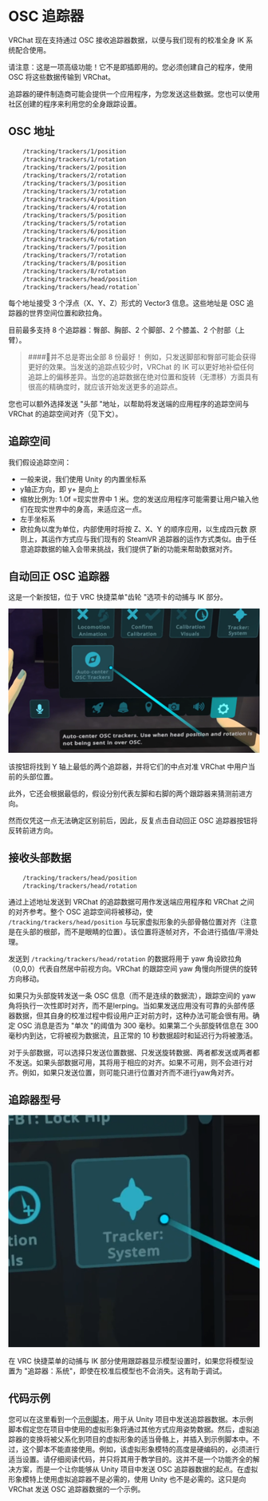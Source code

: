 # OSC 追踪器

VRChat 现在支持通过 OSC 接收追踪器数据，以便与我们现有的校准全身 IK 系统配合使用。

请注意：这是一项高级功能！它不是即插即用的。您必须创建自己的程序，使用 OSC 将这些数据传输到 VRChat。

追踪器的硬件制造商可能会提供一个应用程序，为您发送这些数据。您也可以使用社区创建的程序来利用您的全身跟踪设置。

## OSC 地址

		/tracking/trackers/1/position
		/tracking/trackers/1/rotation
		/tracking/trackers/2/position
		/tracking/trackers/2/rotation
		/tracking/trackers/3/position
		/tracking/trackers/3/rotation
		/tracking/trackers/4/position
		/tracking/trackers/4/rotation
		/tracking/trackers/5/position
		/tracking/trackers/5/rotation
		/tracking/trackers/6/position
		/tracking/trackers/6/rotation
		/tracking/trackers/7/position
		/tracking/trackers/7/rotation
		/tracking/trackers/8/position
		/tracking/trackers/8/rotation
		/tracking/trackers/head/position
		/tracking/trackers/head/rotation`

每个地址接受 3 个浮点（X、Y、Z）形式的 Vector3 信息。这些地址是 OSC 追踪器的世界空间位置和欧拉角。

目前最多支持 8 个追踪器：臀部、胸部、2 个脚部、2 个膝盖、2 个肘部（上臂）。

> ####📘并不总是寄出全部 8 份最好！
例如，只发送脚部和臀部可能会获得更好的效果。当发送的追踪点较少时，VRChat 的 IK 可以更好地补偿任何追踪上的偏移差异。当您的追踪数据在绝对位置和旋转（无漂移）方面具有很高的精确度时，就应该开始发送更多的追踪点。

您也可以额外选择发送 "头部 "地址，以帮助将发送端的应用程序的追踪空间与 VRChat 的追踪空间对齐（见下文）。

## 追踪空间
我们假设追踪空间：

- 一般来说，我们使用 Unity 的内置坐标系
- y轴正方向，即 y+ 是向上
- 缩放比例为: 1.0f =现实世界中 1 米。您的发送应用程序可能需要让用户输入他们在现实世界中的身高，来适应这一点。
- 左手坐标系
- 欧拉角以度为单位，内部使用时将按 Z、X、Y 的顺序应用，以生成四元数
原则上，其运作方式应与我们现有的 SteamVR 追踪器的运作方式类似。由于任意追踪数据的输入会带来挑战，我们提供了新的功能来帮助数据对齐。

## 自动回正 OSC 追踪器
这是一个新按钮，位于 VRC 快捷菜单"齿轮 "选项卡的动捕与 IK 部分。

[![](https://github.com/vrcd-community/docs/blob/Pengpeng_edit/img/osc-trackers-1.png)](https://github.com/vrcd-community/docs/blob/Pengpeng_edit/img/osc-trackers-1.png)

该按钮将找到 Y 轴上最低的两个追踪器，并将它们的中点对准 VRChat 中用户当前的头部位置。

此外，它还会根据最低的，假设分别代表左脚和右脚的两个跟踪器来猜测前进方向。

然而仅凭这一点无法确定区别前后，因此，反复点击自动回正 OSC 追踪器按钮将反转前进方向。

## 接收头部数据

		/tracking/trackers/head/position
		/tracking/trackers/head/rotation
通过上述地址发送到 VRChat 的追踪数据可用作发送端应用程序和 VRChat 之间的对齐参考。整个 OSC 追踪空间将被移动，使 `/tracking/trackers/head/position` 与玩家虚拟形象的头部骨骼位置对齐（注意是在头部的根部，而不是眼睛的位置）。该位置将逐帧对齐，不会进行插值/平滑处理。

发送到 `/tracking/trackers/head/rotation` 的数据将用于 yaw 角设欧拉角（0,0,0）代表自然居中前视方向。VRChat 的跟踪空间 yaw 角慢向所提供的旋转方向移动。

如果只为头部旋转发送一条 OSC 信息（而不是连续的数据流），跟踪空间的 yaw 角将执行一次性即时对齐，而不是lerping。当如果发送应用没有可靠的头部传感器数据，但其自身的校准过程中假设用户正对前方时，这种办法可能会很有用。确定 OSC 消息是否为 "单次 "的阈值为 300 毫秒。如果第二个头部旋转信息在 300 毫秒内到达，它将被视为数据流，且正常的 10 秒数据超时和延迟行为将被激活。

对于头部数据，可以选择只发送位置数据、只发送旋转数据、两者都发送或两者都不发送。如果头部数据可用，其将用于相应的对齐。如果不可用，则不会进行对齐。例如，如果只发送位置，则可能只进行位置对齐而不进行yaw角对齐。

## 追踪器型号

[![](https://github.com/vrcd-community/docs/blob/Pengpeng_edit/img/osc-trackers-2.png)](https://github.com/vrcd-community/docs/blob/Pengpeng_edit/img/osc-trackers-2.png)

在 VRC 快捷菜单的动捕与 IK 部分使用跟踪器显示模型设置时，如果您将模型设置为 "追踪器：系统"，即使在校准后模型也不会消失。这有助于调试。

## 代码示例
您可以在这里看到一个[示例脚本](https://gist.github.com/vrchat-developer/129c1647667945158b14709f8d65d471 "示例脚本")，用于从 Unity 项目中发送追踪器数据。本示例脚本假定您在项目中使用的虚拟形象将通过其他方式应用姿势数据。然后，虚拟追踪器的变换将被父系化到项目的虚拟形象的适当骨骼上，并插入到示例脚本中。不过，这个脚本不能直接使用。例如，该虚拟形象模特的高度是硬编码的，必须进行适当设置。请仔细阅读代码，并只将其用于教学目的。这并不是一个功能齐全的解决方案，而是一个让你能够从 Unity 项目中发送 OSC 追踪器数据的起点。在虚拟形象模特上使用虚拟追踪器不是必需的，使用 Unity 也不是必需的。这只是向 VRChat 发送 OSC 追踪器数据的一个示例。
